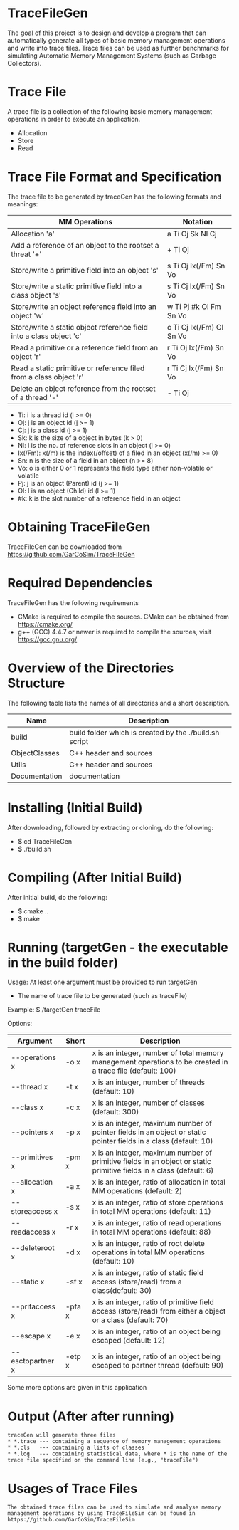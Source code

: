 # TraceFileGen

The goal of this project is to design and develop a program that can automatically generate all types of basic memory management operations and write into trace files. Trace files can be used as further benchmarks for simulating Automatic Memory Management Systems (such as Garbage Collectors).

# Trace File

 A trace file is a collection of the following basic memory management operations in order to execute an application.  
* Allocation
* Store
* Read

# Trace File Format and Specification

 The trace file to be generated by traceGen has the following formats and meanings:
 
 MM Operations    											    	 | Notation
 ------------------------------------------------------------------- | -----------
 Allocation 													 'a' | a Ti Oj Sk Nl Cj
 Add a reference of an object to the rootset a threat  			 '+' | + Ti Oj
 Store/write a primitive field into an object 					 's' | s Ti Oj Ix(/Fm) Sn Vo
 Store/write a static primitive field into a class object 		 's' | s Ti Cj Ix(/Fm) Sn Vo
 Store/write an object reference field into an object 			 'w' | w Ti Pj \#k Ol Fm Sn Vo
 Store/write a static object reference field into a class object 'c' | c Ti Cj Ix(/Fm) Ol Sn Vo
 Read a primitive or a reference field from an object			 'r' | r Ti Oj Ix(/Fm) Sn Vo
 Read a static primitive or reference filed from a class object  'r' | r Ti Cj Ix(/Fm) Sn Vo
 Delete an object reference from the rootset of a thread 		 '-' | - Ti Oj	
 
 * Ti: i is a thread id (i >= 0)
 * Oj: j is an object id (j >= 1)
 * Cj: j is a class id (j >= 1)
 * Sk: k is the size of a object in bytes (k > 0)
 * Nl: l is the no. of reference slots in an object (l >= 0)
 * Ix(/Fm): x(/m) is the index(/offset) of a filed in an object (x(/m) >= 0)
 * Sn: n is the size of a field in an object (n >= 8) 
 * Vo: o is either 0 or 1 represents the field type either non-volatile or volatile
 * Pj: j is an object (Parent) id (j >= 1)
 * Ol: l is an object (Child)  id (l >= 1)
 * \#k: k is the slot number of a reference field in an object
 
# Obtaining TraceFileGen
TraceFileGen can be downloaded from https://github.com/GarCoSim/TraceFileGen

# Required Dependencies
  TraceFileGen has the following requirements
  * CMake is required to compile the sources. CMake can be obtained from https://cmake.org/
  * g++ (GCC) 4.4.7 or newer is required to compile the sources, visit https://gcc.gnu.org/

# Overview of the Directories Structure
  The following table lists the names of all directories and a short description.
  
 Name    		| Description
 -------------- | -----------
 build   		| build folder which is created by the ./build.sh script
 ObjectClasses	| C++ header and sources
 Utils			| C++ header and sources
 Documentation	| documentation
   
# Installing (Initial Build)
  After downloading, followed by extracting or cloning, do the following:
  * $ cd TraceFileGen
  * $ ./build.sh

# Compiling (After Initial Build)
  After initial build, do the following:
  * $ cmake ..
  * $ make
  
# Running (targetGen - the executable in the build folder)
Usage: At least one argument must be provided to run targetGen
* The name of trace file to be generated (such as traceFile)

Example: $./targetGen traceFile

Options:

  Argument				| Short			 | Description
 ---------------------- | -------------- | -----------
 --operations x  	    | -o x			 | x is an integer, number of total memory management operations to be created in a trace file (default: 100) 
 --thread x			    | -t x			 | x is an integer, number of threads (default: 10) 
 --class x			    | -c x      	 | x is an integer, number of classes (default: 300) 
 --pointers x			| -p x 			 | x is an integer, maximum number of pointer fields in an object or static pointer fields in a class (default: 10) 
 --primitives x			| -pm x     	 | x is an integer, maximum number of primitive fields in an object or static primitive fields in a class (default: 6) 
 --allocation x			| -a x      	 | x is an integer, ratio of allocation in total MM operations (default: 2) 
 --storeaccess x 		| -s x     		 | x is an integer, ratio of store operations in total MM operations (default: 11) 
 --readaccess x			| -r x      	 | x is an integer, ratio of read operations in total MM operations (default: 88) 
 --deleteroot x			| -d x      	 | x is an integer, ratio of root delete operations in total MM operations (default: 10) 
 --static x				| -sf x     	 | x is an integer, ratio of static field access (store/read) from a class(default: 30) 
 --prifaccess x			| -pfa x    	 | x is an integer, ratio of primitive field access (store/read) from either a object or a class  (default: 70) 
 --escape x				| -e x      	 | x is an integer, ratio of an object being escaped (default: 12) 
 --esctopartner x		| -etp x  		 | x is an integer, ratio of an object being escaped to partner thread (default: 90)

 Some more options are given in this application
	
# Output (After after running)
	traceGen will generate three files
	* *.trace --- containing a sequence of memory management operations
	* *.cls   --- containing a lists of classes
	* *.log   --- containing statistical data, where * is the name of the trace file specified on the command line (e.g., "traceFile")

# Usages of Trace Files
	The obtained trace files can be used to simulate and analyse memory management operations by using TraceFileSim can be found in	https://github.com/GarCoSim/TraceFileSim